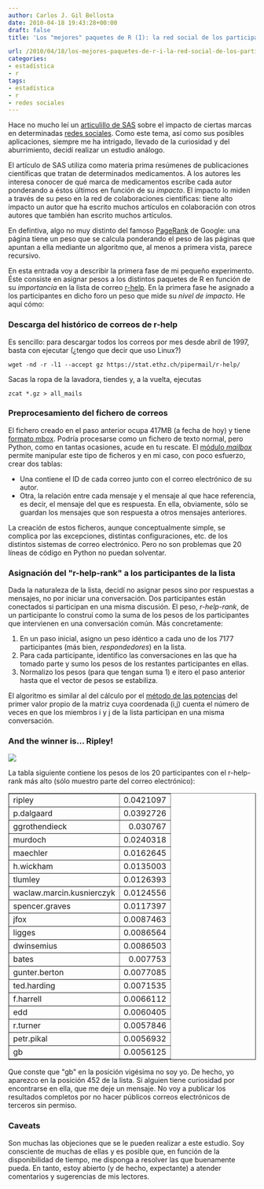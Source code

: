 ```yaml
---
author: Carlos J. Gil Bellosta
date: 2010-04-18 19:43:28+00:00
draft: false
title: 'Los "mejores" paquetes de R (I): la red social de los participantes en r-help'

url: /2010/04/18/los-mejores-paquetes-de-r-i-la-red-social-de-los-participantes-en-r-help/
categories:
- estadística
- r
tags:
- estadística
- r
- redes sociales
---
```


Hace no mucho leí un [articulillo de SAS](http://support.sas.com/resources/papers/proceedings09/109-2009.pdf) sobre el impacto de ciertas marcas en determinadas [redes sociales](http://es.wikipedia.org/wiki/Red_social). Como este tema, así como sus posibles aplicaciones, siempre me ha intrigado, llevado de la curiosidad y del aburrimiento, decidí realizar un estudio análogo.

El artículo de SAS utiliza como materia prima resúmenes de publicaciones científicas que tratan de determinados medicamentos. A los autores les interesa conocer de qué marca de medicamentos escribe cada autor ponderando a éstos últimos en función de su _impacto_. El impacto lo miden a través de su peso en la red de colaboraciones científicas: tiene alto impacto un autor que ha escrito muchos artículos en colaboración con otros autores que también han escrito muchos artículos.

En defintiva, algo no muy distinto del famoso [PageRank](http://es.wikipedia.org/wiki/PageRank) de Google: una página tiene un peso que se calcula ponderando el peso de las páginas que apuntan a ella mediante un algoritmo que, al menos a primera vista, parece recursivo.

En esta entrada voy a describir la primera fase de mi pequeño experimento. Éste consiste en asignar pesos a los distintos paquetes de R en función de su _importancia_ en la lista de correo [r-help](https://stat.ethz.ch/mailman/listinfo/r-help). En la primera fase he asignado a los participantes en dicho foro un peso que mide su _nivel de impacto_. He aquí cómo:


### Descarga del histórico de correos de r-help


Es sencillo: para descargar todos los correos por mes desde abril de 1997, basta con ejecutar (¿tengo que decir que uso Linux?)


    wget -nd -r -l1 --accept gz https://stat.ethz.ch/pipermail/r-help/


Sacas la ropa de la lavadora, tiendes y, a la vuelta, ejecutas


    zcat *.gz > all_mails




### Preprocesamiento del fichero de correos


El fichero creado en el paso anterior ocupa 417MB (a fecha de hoy) y tiene [formato mbox](http://es.wikipedia.org/wiki/Mbox). Podría procesarse como un fichero de texto normal, pero Python, como en tantas ocasiones, acude en tu rescate. El [módulo _mailbox_](http://docs.python.org/library/mailbox.html) permite manipular este tipo de ficheros y en mi caso, con poco esfuerzo, crear dos tablas:


* Una contiene el ID de cada correo junto con el correo electrónico de su autor.
* Otra, la relación entre cada mensaje y el mensaje al que hace referencia, es decir, el mensaje del que es respuesta. En ella, obviamente, sólo se guardan los mensajes que son respuesta a otros mensajes anteriores.

La creación de estos ficheros, aunque conceptualmente simple, se complica por las excepciones, distintas configuraciones, etc. de los distintos sistemas de correo electrónico. Pero no son problemas que 20 líneas de código en Python no puedan solventar.


### Asignación del "r-help-rank" a los participantes de la lista


Dada la naturaleza de la lista, decidí no asignar pesos sino por respuestas a mensajes, no por iniciar una conversación. Dos participantes están conectados si participan en una misma discusión. El peso, _r-help-rank_, de un participante lo construí como la suma de los pesos de los participantes que intervienen en una conversación común. Más concretamente:


1. En un paso inicial, asigno un peso idéntico a cada uno de los 7177 participantes (más bien, _respondedores_) en la lista.
2. Para cada participante, identifico las conversaciones en las que ha tomado parte y sumo los pesos de los restantes participantes en ellas.
3. Normalizo los pesos (para que tengan suma 1) e itero el paso anterior hasta que el vector de pesos se estabiliza.

El algoritmo es similar al del cálculo por el [método de las potencias](http://es.wikipedia.org/wiki/M%C3%A9todo_de_las_potencias) del primer valor propio de la matriz cuya coordenada (i,j) cuenta el número de veces en que los miembros i y j de la lista participan en una misma conversación.


### And the winner is... Ripley!

![](http://upload.wikimedia.org/wikipedia/en/1/17/Ellen_ripley.jpg)



La tabla siguiente contiene los pesos de los 20 participantes con el  r-help-rank más alto (sólo muestro parte del correo electrónico):
<table cellspacing="0" align="center" border="1" >
<tbody >
<tr >

<td width="182" align="LEFT" height="17" >ripley
</td>

<td width="86" align="RIGHT" >0.0421097
</td>
</tr>
<tr >

<td align="LEFT" height="17" >p.dalgaard
</td>

<td align="RIGHT" >0.0392726
</td>
</tr>
<tr >

<td align="LEFT" height="17" >ggrothendieck
</td>

<td align="RIGHT" >0.030767
</td>
</tr>
<tr >

<td align="LEFT" height="17" >murdoch
</td>

<td align="RIGHT" >0.0240318
</td>
</tr>
<tr >

<td align="LEFT" height="17" >maechler
</td>

<td align="RIGHT" >0.0162645
</td>
</tr>
<tr >

<td align="LEFT" height="17" >h.wickham
</td>

<td align="RIGHT" >0.0135003
</td>
</tr>
<tr >

<td align="LEFT" height="17" >tlumley
</td>

<td align="RIGHT" >0.0126393
</td>
</tr>
<tr >

<td align="LEFT" height="17" >waclaw.marcin.kusnierczyk
</td>

<td align="RIGHT" >0.0124556
</td>
</tr>
<tr >

<td align="LEFT" height="17" >spencer.graves
</td>

<td align="RIGHT" >0.0117397
</td>
</tr>
<tr >

<td align="LEFT" height="17" >jfox
</td>

<td align="RIGHT" >0.0087463
</td>
</tr>
<tr >

<td align="LEFT" height="17" >ligges
</td>

<td align="RIGHT" >0.0086564
</td>
</tr>
<tr >

<td align="LEFT" height="17" >dwinsemius
</td>

<td align="RIGHT" >0.0086503
</td>
</tr>
<tr >

<td align="LEFT" height="17" >bates
</td>

<td align="RIGHT" >0.007753
</td>
</tr>
<tr >

<td align="LEFT" height="17" >gunter.berton
</td>

<td align="RIGHT" >0.0077085
</td>
</tr>
<tr >

<td align="LEFT" height="17" >ted.harding
</td>

<td align="RIGHT" >0.0071535
</td>
</tr>
<tr >

<td align="LEFT" height="17" >f.harrell
</td>

<td align="RIGHT" >0.0066112
</td>
</tr>
<tr >

<td align="LEFT" height="17" >edd
</td>

<td align="RIGHT" >0.0060405
</td>
</tr>
<tr >

<td align="LEFT" height="17" >r.turner
</td>

<td align="RIGHT" >0.0057846
</td>
</tr>
<tr >

<td align="LEFT" height="17" >petr.pikal
</td>

<td align="RIGHT" >0.0056932
</td>
</tr>
<tr >

<td align="LEFT" height="17" >gb
</td>

<td align="RIGHT" >0.0056125
</td>
</tr>
</tbody>
</table>

Que conste que "gb" en la posición vigésima no soy yo. De hecho, yo aparezco en la posición 452 de la lista. Si alguien tiene curiosidad por encontrarse en ella, que me deje un mensaje. No voy a publicar los resultados completos por no hacer públicos correos electrónicos de terceros sin permiso.


### Caveats


Son muchas las objeciones que se le pueden realizar a este estudio. Soy consciente de muchas de ellas y es posible que, en función de la disponibilidad de tiempo, me disponga a resolver las que buenamente pueda. En tanto, estoy abierto (y de hecho, expectante) a atender comentarios y sugerencias de mis lectores.
